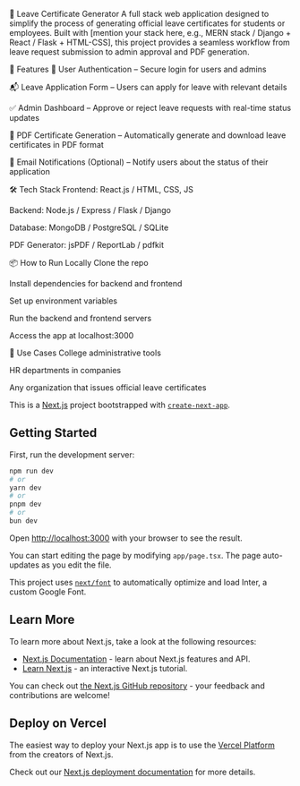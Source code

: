 📄 Leave Certificate Generator
A full stack web application designed to simplify the process of generating official leave certificates for students or employees. Built with [mention your stack here, e.g., MERN stack / Django + React / Flask + HTML-CSS], this project provides a seamless workflow from leave request submission to admin approval and PDF generation.

🚀 Features
🔐 User Authentication – Secure login for users and admins

📬 Leave Application Form – Users can apply for leave with relevant details

✅ Admin Dashboard – Approve or reject leave requests with real-time status updates

🧾 PDF Certificate Generation – Automatically generate and download leave certificates in PDF format

📧 Email Notifications (Optional) – Notify users about the status of their application

🛠️ Tech Stack
Frontend: React.js / HTML, CSS, JS

Backend: Node.js / Express / Flask / Django

Database: MongoDB / PostgreSQL / SQLite

PDF Generator: jsPDF / ReportLab / pdfkit

📦 How to Run Locally
Clone the repo

Install dependencies for backend and frontend

Set up environment variables

Run the backend and frontend servers

Access the app at localhost:3000

📌 Use Cases
College administrative tools

HR departments in companies

Any organization that issues official leave certificates


This is a [Next.js](https://nextjs.org/) project bootstrapped with [`create-next-app`](https://github.com/vercel/next.js/tree/canary/packages/create-next-app).

## Getting Started

First, run the development server:

```bash
npm run dev
# or
yarn dev
# or
pnpm dev
# or
bun dev
```

Open [http://localhost:3000](http://localhost:3000) with your browser to see the result.

You can start editing the page by modifying `app/page.tsx`. The page auto-updates as you edit the file.

This project uses [`next/font`](https://nextjs.org/docs/basic-features/font-optimization) to automatically optimize and load Inter, a custom Google Font.

## Learn More

To learn more about Next.js, take a look at the following resources:

- [Next.js Documentation](https://nextjs.org/docs) - learn about Next.js features and API.
- [Learn Next.js](https://nextjs.org/learn) - an interactive Next.js tutorial.

You can check out [the Next.js GitHub repository](https://github.com/vercel/next.js/) - your feedback and contributions are welcome!

## Deploy on Vercel

The easiest way to deploy your Next.js app is to use the [Vercel Platform](https://vercel.com/new?utm_medium=default-template&filter=next.js&utm_source=create-next-app&utm_campaign=create-next-app-readme) from the creators of Next.js.

Check out our [Next.js deployment documentation](https://nextjs.org/docs/deployment) for more details.

